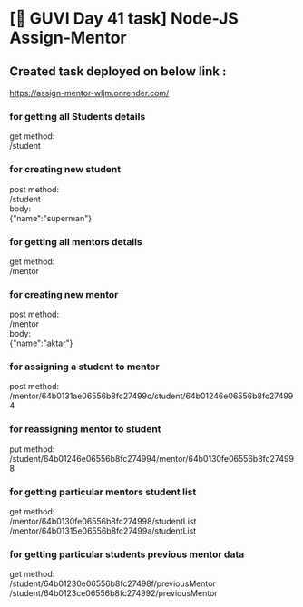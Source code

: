 # [🔗 GUVI Day 41 task] Node-JS Assign-Mentor

## Created task deployed on below link :

<a href="https://assign-mentor-wljm.onrender.com/" target="_blank">https://assign-mentor-wljm.onrender.com/</a>

### for getting all Students details

get method: </br>
/student

### for creating new student

post method: </br>
/student </br>
body: </br>
{"name":"superman"}

### for getting all mentors details

get method: </br>
/mentor

### for creating new mentor

post method: </br>
/mentor </br>
body: </br>
{"name":"aktar"}

### for assigning a student to mentor

post method: </br>
/mentor/64b0131ae06556b8fc27499c/student/64b01246e06556b8fc274994

### for reassigning mentor to student

put method: </br>
/student/64b01246e06556b8fc274994/mentor/64b0130fe06556b8fc274998

### for getting particular mentors student list

get method: </br>
/mentor/64b0130fe06556b8fc274998/studentList </br>
/mentor/64b01315e06556b8fc27499a/studentList

### for getting particular students previous mentor data

get method: </br>
/student/64b01230e06556b8fc27498f/previousMentor </br>
/student/64b0123ce06556b8fc274992/previousMentor
